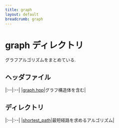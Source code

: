 ```yaml
---
title: graph
layout: default
breadcrumb: graph
---
```


# graph ディレクトリ

グラフアルゴリズムをまとめている.

## ヘッダファイル

|:--|:--|
|[graph.hpp](./graph)|グラフ構造体を含む|

## ディレクトリ

|:--|:--|
|[shortest_path](./shortest_path)|最短経路を求めるアルゴリズム|
